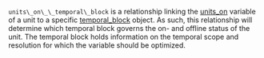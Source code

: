 `units\_on\_\_temporal\_block` is a relationship linking the [units\_on](@ref) variable of a unit to a specific [temporal\_block](@ref) object. As such, this relationship will determine which temporal block governs the on- and offline status of the unit. The temporal block holds information on the temporal scope and resolution for which the variable should be optimized.  
